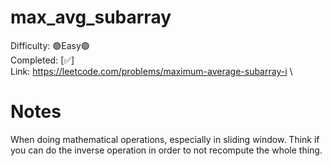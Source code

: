 # max_avg_subarray

Difficulty: 🟢Easy🟢 \
Completed: [✅] \
Link: https://leetcode.com/problems/maximum-average-subarray-i \

# Notes
 When doing mathematical operations, especially in sliding window. Think if you can do the inverse operation in order to not recompute the whole thing.